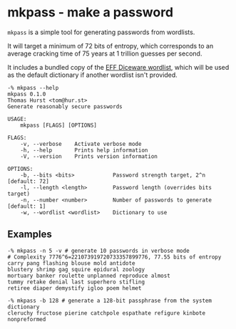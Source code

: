 # mkpass - make a password

`mkpass` is a simple tool for generating passwords from wordlists.

It will target a minimum of 72 bits of entropy, which corresponds to an average
cracking time of 75 years at 1 trillion guesses per second.

It includes a bundled copy of the [EFF Diceware wordlist][1], which will be used
as the default dictionary if another wordlist isn't provided.

```
-% mkpass --help
mkpass 0.1.0
Thomas Hurst <tom@hur.st>
Generate reasonably secure passwords

USAGE:
    mkpass [FLAGS] [OPTIONS]

FLAGS:
    -v, --verbose    Activate verbose mode
    -h, --help       Prints help information
    -V, --version    Prints version information

OPTIONS:
    -b, --bits <bits>            Password strength target, 2^n [default: 72]
    -l, --length <length>        Password length (overrides bits target)
    -n, --number <number>        Number of passwords to generate [default: 1]
    -w, --wordlist <wordlist>    Dictionary to use
```

## Examples

```
-% mkpass -n 5 -v # generate 10 passwords in verbose mode
# Complexity 7776^6=221073919720733357899776, 77.55 bits of entropy
carry pang flashing blouse mold antidote
blustery shrimp gag squire epidural zoology
mortuary banker roulette unplanned reproduce almost
tummy retake denial last superhero stifling
retiree diaper demystify igloo poem helmet
```

```
-% mkpass -b 128 # generate a 128-bit passphrase from the system dictionary
cleruchy fructose pierine catchpole espathate refigure kinbote nonpreformed
```

[1]: https://www.eff.org/dice
